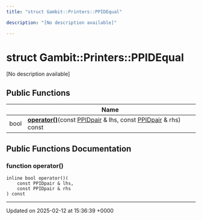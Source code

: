 ```yaml
---
title: "struct Gambit::Printers::PPIDEqual"

description: "[No description available]"

---
```


# struct Gambit::Printers::PPIDEqual



[No description available]

## Public Functions

|                | Name           |
| -------------- | -------------- |
| bool | **[operator()](/documentation/code/classes/structgambit_1_1printers_1_1ppidequal/#function-operator)**(const [PPIDpair](/documentation/code/classes/structgambit_1_1printers_1_1ppidpair/) & lhs, const [PPIDpair](/documentation/code/classes/structgambit_1_1printers_1_1ppidpair/) & rhs) const |

## Public Functions Documentation

### function operator()

```
inline bool operator()(
    const PPIDpair & lhs,
    const PPIDpair & rhs
) const
```


-------------------------------

Updated on 2025-02-12 at 15:36:39 +0000